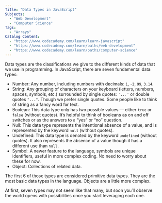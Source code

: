 ```yaml
---
Title: "Data Types in JavaScript"
Subjects:
  - "Web Development"
  - "Computer Science"
Tags: 
  - "Arrays"
Catalog Content:
  - "https://www.codecademy.com/learn/learn-javascript"
  - "https://www.codecademy.com/learn/paths/web-development"
  - "https://www.codecademy.com/learn/paths/computer-science"
---
```


Data types are the classifications we give to the different kinds of data that we use in programming. In JavaScript, there are seven fundamental data types:

- Number: Any number, including numbers with decimals: `1`, `-2`, `99`, `3.14`.
- String: Any grouping of characters on your keyboard (letters, numbers, spaces, symbols, etc.) surrounded by single quotes: `'...'` or double quotes `"..."`. Though we prefer single quotes. Some people like to think of string as a fancy word for text.
- Boolean: This data type only has two possible values — either `true` or `false` (without quotes). It’s helpful to think of booleans as on and off switches or as the answers to a “yes” or “no” question.
- Null: This data type represents the intentional absence of a value, and is represented by the keyword `null` (without quotes).
- Undefined: This data type is denoted by the keyword `undefined` (without quotes). It also represents the absence of a value though it has a different use than `null`.
- Symbol: A newer feature to the language, symbols are unique identifiers, useful in more complex coding. No need to worry about these for now.
- Object: Collections of related data.

The first 6 of those types are considered primitive data types. They are the most basic data types in the language. Objects are a little more complex. 

At first, seven types may not seem like that many, but soon you’ll observe the world opens with possibilities once you start leveraging each one.
